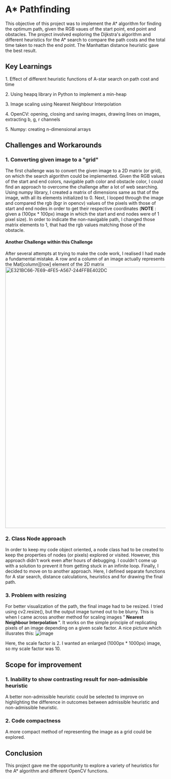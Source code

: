 # A* Pathfinding
This objective of this project was to implement the A* algorithm for finding the optimum path, given the RGB vaues of the start point, end point and obstacles.
The project involved exploring the Dijkstra's algorithm and different heuristics for the A* search to compare the path costs and the total time taken to reach the end point. The Manhattan distance heuristic gave the best result.

## Key Learnings
<p> 1. Effect of different heuristic functions of A-star search on path cost and time </p>
<p> 2. Using heapq library in Python to implement a min-heap</p>
<p> 3. Image scaling using Nearest Neighbour Interpolation </p>
<p> 4. OpenCV: opening, closing and saving images, drawing lines on images, extracting b, g, r channels </p>
<p> 5. Numpy: creating n-dimensional arrays </p>

## Challenges and Workarounds
### 1. Converting given image to a "grid"
The first challenge was to convert the given image to a 2D matrix (or grid), on which the search algorithm could be implemented.
Given the RGB values of the start and end colors, navigable path color and obstacle color, I could find an approach to overcome the challenge after a lot of web searching. 
Using numpy library, I created a matrix of dimensions same as that of the image, with all its elements initialized to 0. Next, I looped through the image and compared the rgb (bgr in opencv) values of the pixels with those of start and end nodes in order to get their respective coordinates (<b>NOTE</b> : given a (100px * 100px) image in which the start and end nodes were of 1 pixel size). In order to indicate the non-navigable path, I changed those matrix elements to 1, that had the rgb values matching those of the obstacle. 
#### Another Challenge within this Challenge
After several attempts at trying to make the code work, I realised I had made a fundamental mistake. A row and a column of an image actually represents the Mat[column][row] element of the 2D matrix
<img width="820" alt="E321BC66-7E69-4FE5-A567-244FFBE402DC" src="https://user-images.githubusercontent.com/77488107/117321408-b76d5080-aeaa-11eb-9c16-0bc7800a3ac7.png">

### 2. Class Node approach 
In order to keep my code object oriented, a node class had to be created to keep the properties of nodes (or pixels) explored or visited. 
However, this approach didn't work even after hours of debugging. I couldn't come up with a solution to prevent it from getting stuck in an infinite loop.
Finally, I decided to move on to another approach. Here, I defined separate functions for A star search, distance calculations, heuristics and for drawing the final path. 

### 3. Problem with resizing
For better visualization of the path, the final image had to be resized. I tried using cv2.resize(), but the output image turned out to be blurry. 
This is when I came across another method for scaling images "<b> Nearest Neighbour Interpolation </b>". It works on the simple principle of replicating pixels of 
an image depending on a given scale factor. A nice picture which illusrates this:
![image](https://user-images.githubusercontent.com/77488107/117323345-6eb69700-aeac-11eb-95b8-b188023db484.png)
<p>Here, the scale factor is 2. I wanted an enlarged (1000px * 1000px) image, so my scale factor was 10.</p>

## Scope for improvement

### 1. Inability to show contrasting result for non-admissible heuristic
A better non-admissible heuristic could be selected to improve on highlighting the difference in outcomes between admissible heuristic and non-admissible heuristic.
### 2. Code compactness
A more compact method of representing the image as a grid could be explored.

## Conclusion
This project gave me the opportunity to explore a variety of heuristics for the A* algorithm and different OpenCV functions.
